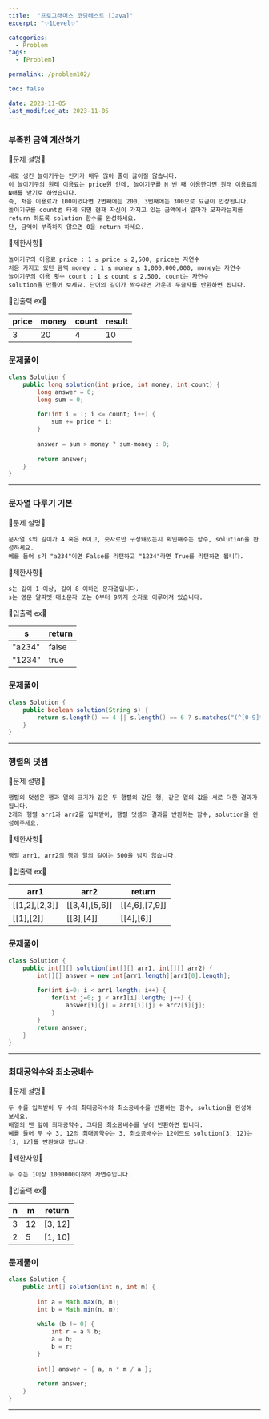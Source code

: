 ```yaml
---
title:  "프로그래머스 코딩테스트 [Java]"
excerpt: "✨1Level✨"

categories:
  - Problem
tags:
  - [Problem]

permalink: /problem102/

toc: false

date: 2023-11-05
last_modified_at: 2023-11-05
---
```


### 부족한 금액 계산하기

💫문제 설명💫

```
새로 생긴 놀이기구는 인기가 매우 많아 줄이 끊이질 않습니다.
이 놀이기구의 원래 이용료는 price원 인데, 놀이기구를 N 번 째 이용한다면 원래 이용료의 N배를 받기로 하였습니다.
즉, 처음 이용료가 100이었다면 2번째에는 200, 3번째에는 300으로 요금이 인상됩니다.
놀이기구를 count번 타게 되면 현재 자신이 가지고 있는 금액에서 얼마가 모자라는지를 return 하도록 solution 함수를 완성하세요.
단, 금액이 부족하지 않으면 0을 return 하세요.
```

💫제한사항💫

```
놀이기구의 이용료 price : 1 ≤ price ≤ 2,500, price는 자연수
처음 가지고 있던 금액 money : 1 ≤ money ≤ 1,000,000,000, money는 자연수
놀이기구의 이용 횟수 count : 1 ≤ count ≤ 2,500, count는 자연수
solution을 만들어 보세요. 단어의 길이가 짝수라면 가운데 두글자를 반환하면 됩니다.
```

💫입출력 ex💫

|price|money|count|result|
|---|---|---|---|
|3|20|4|10|

### 문제풀이

```java
class Solution {
    public long solution(int price, int money, int count) {
        long answer = 0;
        long sum = 0;
        
        for(int i = 1; i <= count; i++) {
            sum += price * i;            
        }
        
        answer = sum > money ? sum-money : 0;
        
        return answer;
    }
}
```

<hr>

### 문자열 다루기 기본

💫문제 설명💫

```
문자열 s의 길이가 4 혹은 6이고, 숫자로만 구성돼있는지 확인해주는 함수, solution을 완성하세요.
예를 들어 s가 "a234"이면 False를 리턴하고 "1234"라면 True를 리턴하면 됩니다.
```

💫제한사항💫

```
s는 길이 1 이상, 길이 8 이하인 문자열입니다.
s는 영문 알파벳 대소문자 또는 0부터 9까지 숫자로 이루어져 있습니다.
```

💫입출력 ex💫

|s|return|
|---|---|
|"a234"|false|
|"1234"|true|

### 문제풀이

```java
class Solution {
    public boolean solution(String s) {
        return s.length() == 4 || s.length() == 6 ? s.matches("(^[0-9]*$)") : false;
    }
}
```

<hr>

### 행렬의 덧셈

💫문제 설명💫

```
행렬의 덧셈은 행과 열의 크기가 같은 두 행렬의 같은 행, 같은 열의 값을 서로 더한 결과가 됩니다.
2개의 행렬 arr1과 arr2를 입력받아, 행렬 덧셈의 결과를 반환하는 함수, solution을 완성해주세요.
```

💫제한사항💫

```
행렬 arr1, arr2의 행과 열의 길이는 500을 넘지 않습니다.
```

💫입출력 ex💫

|arr1|arr2|return|
|---|---|---|
|[[1,2],[2,3]]|[[3,4],[5,6]]|[[4,6],[7,9]]|
|[[1],[2]]|[[3],[4]]|[[4],[6]]|

### 문제풀이

```java
class Solution {
    public int[][] solution(int[][] arr1, int[][] arr2) {
        int[][] answer = new int[arr1.length][arr1[0].length];
        
        for(int i=0; i < arr1.length; i++) {
            for(int j=0; j < arr1[i].length; j++) {
                answer[i][j] = arr1[i][j] + arr2[i][j];
            }
        }
        return answer;
    }
}
```

<hr>

### 최대공약수와 최소공배수

💫문제 설명💫

```
두 수를 입력받아 두 수의 최대공약수와 최소공배수를 반환하는 함수, solution을 완성해 보세요.
배열의 맨 앞에 최대공약수, 그다음 최소공배수를 넣어 반환하면 됩니다.
예를 들어 두 수 3, 12의 최대공약수는 3, 최소공배수는 12이므로 solution(3, 12)는 [3, 12]를 반환해야 합니다.
```

💫제한사항💫

```
두 수는 1이상 1000000이하의 자연수입니다.
```

💫입출력 ex💫

|n|m|return|
|---|---|---|
|3|12|[3, 12]|
|2|5|[1, 10]|

### 문제풀이

```java
class Solution {
    public int[] solution(int n, int m) {
        
        int a = Math.max(n, m);
        int b = Math.min(n, m);
        
        while (b != 0) {
            int r = a % b;
            a = b;
            b = r;
        }
        
        int[] answer = { a, n * m / a };
        
        return answer;
    }
}
```

<hr>
